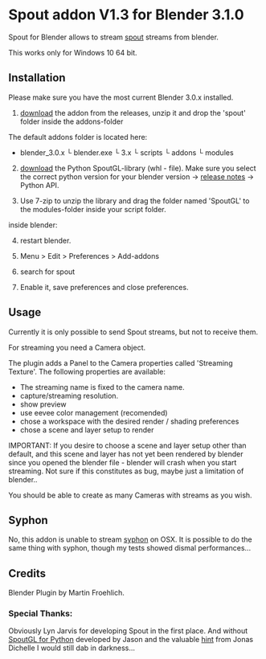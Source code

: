 # Spout addon V1.3 for Blender 3.1.0

Spout for Blender allows to stream [spout](http://spout.zeal.co/) streams from blender.

This works only for Windows 10 64 bit.

## Installation

Please make sure you have the most current Blender 3.0.x installed.

1. [download](https://github.com/maybites/blender.script.spout/releases) the addon from the releases, unzip it and drop the 'spout' folder inside the addons-folder

The default addons folder is located here:

- blender_3.0.x
  └ blender.exe
  └ 3.x
    └ scripts
      └ addons
      └ modules  

2. [download](https://pypi.org/project/SpoutGL/#files) the Python SpoutGL-library (whl - file). Make sure you select the correct python version for your blender version -> [release notes](https://wiki.blender.org/wiki/Reference/Release_Notes) -> Python API.

3. Use 7-zip to unzip the library and drag the folder named 'SpoutGL' to the modules-folder inside your script folder.

inside blender:

4. restart blender.

5. Menu > Edit > Preferences > Add-addons

6. search for spout

8. Enable it, save preferences and close preferences.

## Usage

Currently it is only possible to send Spout streams, but not to receive them.

For streaming you need a Camera object.

The plugin adds a Panel to the Camera properties called 'Streaming Texture'. The following properties are available:

* The streaming name is fixed to the camera name.
* capture/streaming resolution.
* show preview
* use eevee color management (recomended)
* chose a workspace with the desired render / shading preferences
* chose a scene and layer setup to render 

IMPORTANT:
If you desire to choose a scene and layer setup other than default, and this scene and layer has not yet been rendered by blender since you opened the blender file - blender will crash when you start streaming. Not sure if this constitutes as bug, maybe just a limitation of blender..

You should be able to create as many Cameras with streams as you wish.

## Syphon

No, this addon is unable to stream [syphon](http://syphon.v002.info/) on OSX. It is possible to do the same thing with syphon, though my tests showed dismal performances...

## Credits

Blender Plugin by Martin Froehlich.

### Special Thanks:
Obviously Lyn Jarvis for developing Spout in the first place. And without [SpoutGL for Python](https://github.com/jlai/Python-SpoutGL) developed by Jason and the valuable [hint](https://docs.blender.org/api/master/gpu.html#rendering-the-3d-view-into-a-texture) from Jonas Dichelle I would still dab in darkness...
